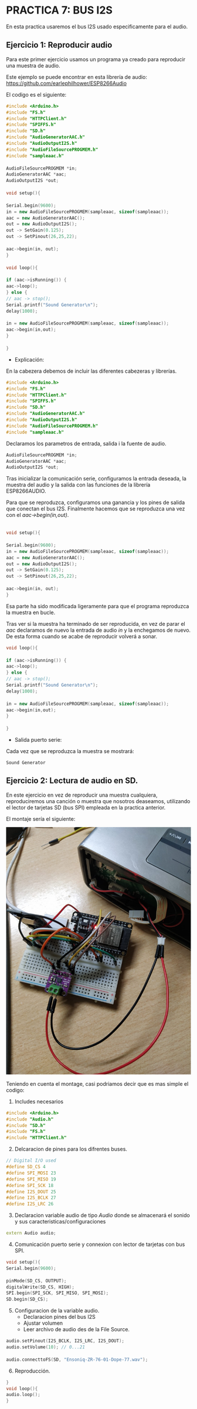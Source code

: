 # PRACTICA 7: BUS I2S

En esta practica usaremos el bus I2S usado especificamente para el audio. 

## Ejercicio 1: Reproducir audio

Para este primer ejercicio usamos un programa ya creado para reproducir una muestra de audio. 

Este ejemplo se puede encontrar en esta librería de audio:
https://github.com/earlephilhower/ESP8266Audio

El codigo es el siguiente: 
```cpp
#include <Arduino.h>
#include "FS.h"
#include "HTTPClient.h"
#include "SPIFFS.h"
#include "SD.h"
#include "AudioGeneratorAAC.h"
#include "AudioOutputI2S.h"
#include "AudioFileSourcePROGMEM.h"
#include "sampleaac.h"

AudioFileSourcePROGMEM *in;
AudioGeneratorAAC *aac;
AudioOutputI2S *out;

void setup(){

Serial.begin(9600);
in = new AudioFileSourcePROGMEM(sampleaac, sizeof(sampleaac));
aac = new AudioGeneratorAAC();
out = new AudioOutputI2S();
out -> SetGain(0.125);
out -> SetPinout(26,25,22);

aac->begin(in, out);
}

void loop(){

if (aac->isRunning()) {
aac->loop();
} else {
// aac -> stop();
Serial.printf("Sound Generator\n");
delay(1000);

in = new AudioFileSourcePROGMEM(sampleaac, sizeof(sampleaac));
aac->begin(in,out);
}

}

```

* Explicación:

En la cabezera debemos de incluir las diferentes cabezeras y librerías. 
```cpp
#include <Arduino.h>
#include "FS.h"
#include "HTTPClient.h"
#include "SPIFFS.h"
#include "SD.h"
#include "AudioGeneratorAAC.h"
#include "AudioOutputI2S.h"
#include "AudioFileSourcePROGMEM.h"
#include "sampleaac.h"
```

Declaramos los parametros de entrada, salida i la fuente de audio. 
```cpp
AudioFileSourcePROGMEM *in;
AudioGeneratorAAC *aac;
AudioOutputI2S *out;
```

Tras inicializar la comunicación serie, configuramos la entrada deseada, la muestra del audio y la salida con las funciones de la librería ESP8266AUDIO. 

Para que se reproduzca, configuramos una ganancia y los pines de salida que conectan el bus I2S. 
Finalmente hacemos que se reproduzca una vez con el *aac->begin(in,out)*.


```cpp

void setup(){

Serial.begin(9600);
in = new AudioFileSourcePROGMEM(sampleaac, sizeof(sampleaac));
aac = new AudioGeneratorAAC();
out = new AudioOutputI2S();
out -> SetGain(0.125);
out -> SetPinout(26,25,22);

aac->begin(in, out);
}
```
Esa parte ha sido modificada ligeramente para que el programa reproduzca la muestra en bucle. 

Tras ver si la muestra ha terminado de ser reproducida, en vez de parar el *aac* declaramos de nuevo la entrada de audio *in* y la enchegamos de nuevo. 
De esta forma cuando se acabe de reproducir volverá a sonar. 

```cpp
void loop(){

if (aac->isRunning()) {
aac->loop();
} else {
// aac -> stop();
Serial.printf("Sound Generator\n");
delay(1000);

in = new AudioFileSourcePROGMEM(sampleaac, sizeof(sampleaac));
aac->begin(in,out);
}

}

```
* Salida puerto serie: 

Cada vez que se reproduzca la muestra se mostrará: 
```
Sound Generator
```

## Ejercicio 2: Lectura de audio en SD. 

En este ejercicio en vez de reproducir una muestra cualquiera, reproduciremos una canción o muestra que nosotros deaseamos, utilizando el lector de tarjetas SD (bus SPI) empleada en la practica anterior. 

El montaje sería el siguiente:

![](munt.jpeg)

Teniendo en cuenta el montage, casi podriamos decir que es mas simple el codigo:

1. Includes necesarios
```cpp
#include <Arduino.h>
#include "Audio.h"
#include "SD.h"
#include "FS.h"
#include "HTTPClient.h"
```
2. Delcaracion de pines para los difrentes buses. 
```cpp
// Digital I/O used
#define SD_CS 4
#define SPI_MOSI 23
#define SPI_MISO 19
#define SPI_SCK 18
#define I2S_DOUT 25
#define I2S_BCLK 27
#define I2S_LRC 26
```
3. Declaracion variable audio de tipo *Audio* donde se almacenará el sonido y sus caracteristicas/configuraciones
```cpp
extern Audio audio;
```

4. Comunicación puerto serie y connexion con lector de tarjetas con bus SPI. 
```cpp
void setup(){
Serial.begin(9600);

pinMode(SD_CS, OUTPUT);
digitalWrite(SD_CS, HIGH);
SPI.begin(SPI_SCK, SPI_MISO, SPI_MOSI);
SD.begin(SD_CS);
```
5. Configuracion de la variable audio. 
    - Declaracion pines del bus I2S
    - Ajustar volumen
    - Leer archivo de audio des de la File Source. 
```cpp
audio.setPinout(I2S_BCLK, I2S_LRC, I2S_DOUT);
audio.setVolume(10); // 0...21

audio.connecttoFS(SD, "Ensoniq-ZR-76-01-Dope-77.wav");
```

6. Reproducción.
```cpp
}
void loop(){
audio.loop();
}
```




